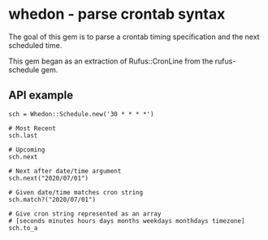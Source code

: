 # whedon - parse crontab syntax

The goal of this gem is to parse a crontab timing specification and the next
scheduled time.

This gem began as an extraction of Rufus::CronLine from the rufus-schedule gem.

## API example

```
sch = Whedon::Schedule.new('30 * * * *')

# Most Recent
sch.last

# Upcoming
sch.next

# Next after date/time argument
sch.next("2020/07/01")

# Given date/time matches cron string
sch.match?("2020/07/01")

# Give cron string represented as an array
# [seconds minutes hours days months weekdays monthdays timezone]
sch.to_a
```
